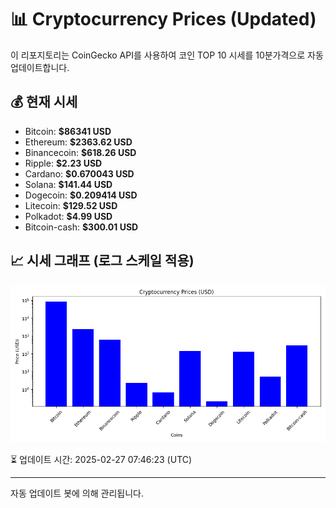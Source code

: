 
# 📊 Cryptocurrency Prices (Updated)

이 리포지토리는 CoinGecko API를 사용하여 코인 TOP 10 시세를 10분가격으로 자동 업데이트합니다.

## 💰 현재 시세
- Bitcoin: **$86341 USD**
- Ethereum: **$2363.62 USD**
- Binancecoin: **$618.26 USD**
- Ripple: **$2.23 USD**
- Cardano: **$0.670043 USD**
- Solana: **$141.44 USD**
- Dogecoin: **$0.209414 USD**
- Litecoin: **$129.52 USD**
- Polkadot: **$4.99 USD**
- Bitcoin-cash: **$300.01 USD**

## 📈 시세 그래프 (로그 스케일 적용)
![Crypto Prices](crypto_prices.png)

⏳ 업데이트 시간: 2025-02-27 07:46:23 (UTC)

---
자동 업데이트 봇에 의해 관리됩니다.

